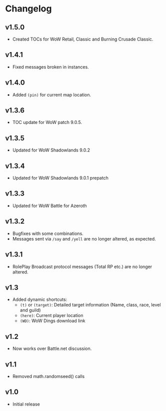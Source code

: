 Changelog
=========

v1.5.0
------
* Created TOCs for WoW Retail, Classic and Burning Crusade Classic.

v1.4.1
------
* Fixed messages broken in instances.

v1.4.0
------
* Added `(pin)` for current map location.

v1.3.6
------
* TOC update for WoW patch 9.0.5.

v1.3.5
------
* Updated for WoW Shadowlands 9.0.2

v1.3.4
------
* Updated for WoW Shadowlands 9.0.1 prepatch

v1.3.3
------
* Updated for WoW Battle for Azeroth

v1.3.2
------
* Bugfixes with some combinations.
* Messages sent via `/say` and `/yell` are no longer altered, as expected.

v1.3.1
------
* RolePlay Broadcast protocol messages (Total RP etc.) are no longer altered.

v1.3
----
* Added dynamic shortcuts:
  * `(t)` or `(target)`: Detailed target information (Name, class, race, level and guild)
  * `(here)`: Current player location
  * `(WD)`: WoW Dings download link

v1.2
----
* Now works over Battle.net discussion.

v1.1
----
* Removed math.randomseed() calls

v1.0
----
* Initial release